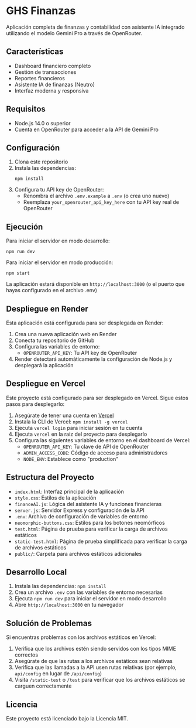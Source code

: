 # GHS Finanzas

Aplicación completa de finanzas y contabilidad con asistente IA integrado utilizando el modelo Gemini Pro a través de OpenRouter.

## Características

- Dashboard financiero completo
- Gestión de transacciones
- Reportes financieros
- Asistente IA de finanzas (Neutro)
- Interfaz moderna y responsiva

## Requisitos

- Node.js 14.0 o superior
- Cuenta en OpenRouter para acceder a la API de Gemini Pro

## Configuración

1. Clona este repositorio
2. Instala las dependencias:
   ```
   npm install
   ```
3. Configura tu API key de OpenRouter:
   - Renombra el archivo `.env.example` a `.env` (o crea uno nuevo)
   - Reemplaza `your_openrouter_api_key_here` con tu API key real de OpenRouter

## Ejecución

Para iniciar el servidor en modo desarrollo:
```
npm run dev
```

Para iniciar el servidor en modo producción:
```
npm start
```

La aplicación estará disponible en `http://localhost:3000` (o el puerto que hayas configurado en el archivo .env)

## Despliegue en Render

Esta aplicación está configurada para ser desplegada en Render:

1. Crea una nueva aplicación web en Render
2. Conecta tu repositorio de GitHub
3. Configura las variables de entorno:
   - `OPENROUTER_API_KEY`: Tu API key de OpenRouter
4. Render detectará automáticamente la configuración de Node.js y desplegará la aplicación

## Despliegue en Vercel

Este proyecto está configurado para ser desplegado en Vercel. Sigue estos pasos para desplegarlo:

1. Asegúrate de tener una cuenta en [Vercel](https://vercel.com)
2. Instala la CLI de Vercel: `npm install -g vercel`
3. Ejecuta `vercel login` para iniciar sesión en tu cuenta
4. Ejecuta `vercel` en la raíz del proyecto para desplegarlo
5. Configura las siguientes variables de entorno en el dashboard de Vercel:
   - `OPENROUTER_API_KEY`: Tu clave de API de OpenRouter
   - `ADMIN_ACCESS_CODE`: Código de acceso para administradores
   - `NODE_ENV`: Establece como "production"

## Estructura del Proyecto

- `index.html`: Interfaz principal de la aplicación
- `style.css`: Estilos de la aplicación
- `financeAI.js`: Lógica del asistente IA y funciones financieras
- `server.js`: Servidor Express y configuración de la API
- `.env`: Archivo de configuración de variables de entorno
- `neomorphic-buttons.css`: Estilos para los botones neomórficos
- `test.html`: Página de prueba para verificar la carga de archivos estáticos
- `static-test.html`: Página de prueba simplificada para verificar la carga de archivos estáticos
- `public/`: Carpeta para archivos estáticos adicionales

## Desarrollo Local

1. Instala las dependencias: `npm install`
2. Crea un archivo `.env` con las variables de entorno necesarias
3. Ejecuta `npm run dev` para iniciar el servidor en modo desarrollo
4. Abre `http://localhost:3000` en tu navegador

## Solución de Problemas

Si encuentras problemas con los archivos estáticos en Vercel:

1. Verifica que los archivos estén siendo servidos con los tipos MIME correctos
2. Asegúrate de que las rutas a los archivos estáticos sean relativas
3. Verifica que las llamadas a la API usen rutas relativas (por ejemplo, `api/config` en lugar de `/api/config`)
4. Visita `/static-test` o `/test` para verificar que los archivos estáticos se carguen correctamente

## Licencia

Este proyecto está licenciado bajo la Licencia MIT.
